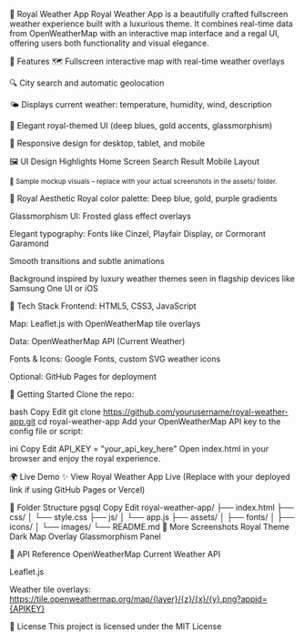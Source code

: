 
👑 Royal Weather App
Royal Weather App is a beautifully crafted fullscreen weather experience built with a luxurious theme. It combines real-time data from OpenWeatherMap with an interactive map interface and a regal UI, offering users both functionality and visual elegance.

🌟 Features
🗺️ Fullscreen interactive map with real-time weather overlays

🔍 City search and automatic geolocation

🌤️ Displays current weather: temperature, humidity, wind, description

🎨 Elegant royal-themed UI (deep blues, gold accents, glassmorphism)

📱 Responsive design for desktop, tablet, and mobile

🖼️ UI Design Highlights
Home Screen	Search Result	Mobile Layout

<sup>🔸 Sample mockup visuals – replace with your actual screenshots in the assets/ folder.</sup>

🎨 Royal Aesthetic
Royal color palette: Deep blue, gold, purple gradients

Glassmorphism UI: Frosted glass effect overlays

Elegant typography: Fonts like Cinzel, Playfair Display, or Cormorant Garamond

Smooth transitions and subtle animations

Background inspired by luxury weather themes seen in flagship devices like Samsung One UI or iOS

🔧 Tech Stack
Frontend: HTML5, CSS3, JavaScript

Map: Leaflet.js with OpenWeatherMap tile overlays

Data: OpenWeatherMap API (Current Weather)

Fonts & Icons: Google Fonts, custom SVG weather icons

Optional: GitHub Pages for deployment

🚀 Getting Started
Clone the repo:

bash
Copy
Edit
git clone https://github.com/yourusername/royal-weather-app.git
cd royal-weather-app
Add your OpenWeatherMap API key to the config file or script:

ini
Copy
Edit
API_KEY = "your_api_key_here"
Open index.html in your browser and enjoy the royal experience.

🌍 Live Demo
✨ View Royal Weather App Live
(Replace with your deployed link if using GitHub Pages or Vercel)

📁 Folder Structure
pgsql
Copy
Edit
royal-weather-app/
├── index.html
├── css/
│   └── style.css
├── js/
│   └── app.js
├── assets/
│   ├── fonts/
│   ├── icons/
│   └── images/
└── README.md
📸 More Screenshots
Royal Theme	Dark Map Overlay	Glassmorphism Panel

🔑 API Reference
OpenWeatherMap Current Weather API

Leaflet.js

Weather tile overlays: https://tile.openweathermap.org/map/{layer}/{z}/{x}/{y}.png?appid={APIKEY}

🧾 License
This project is licensed under the MIT License

